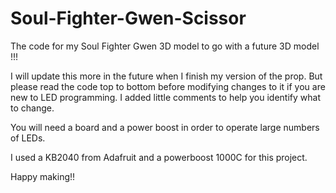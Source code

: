 # Soul-Fighter-Gwen-Scissor
The code for my Soul Fighter Gwen 3D model to go with a future 3D model !!!

I will update this more in the future when I finish my version of the prop. But please read the code top to bottom before modifying changes to it if you are new to LED programming. I added little comments to help you identify what to change. 

You will need a board and a power boost in order to operate large numbers of LEDs. 

I used a KB2040 from Adafruit and a powerboost 1000C for this project. 

Happy making!! 

